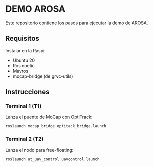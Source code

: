 # DEMO AROSA

Este repositorio contiene los pasos para ejecutar la demo de AROSA.

## Requisitos
Instalar en la Raspi:
- Ubuntu 20
- Ros noetic
- Mavros
- mocap-bridge (de grvc-utils)

## Instrucciones

### Terminal 1 (T1)

Lanza el puente de MoCap con OptiTrack:

```bash
roslaunch mocap_bridge optitack_bridge.launch
```

### Terminal 2 (T2)

Lanza el nodo para free-floating:

```bash
roslaunch ut_uav_control uavcontrol.launch
```
